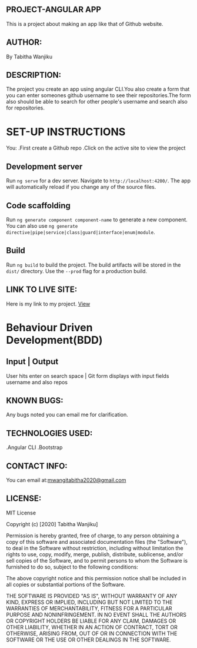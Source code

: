 ## PROJECT-ANGULAR APP
 This is a project about making an app like that of Github website.
## AUTHOR:
By Tabitha Wanjiku
## DESCRIPTION:
The project you create an app using angular CLI.You also create a form that you can enter someones github username to see their repositories.The form also should be able to search for other people's username and search also for repositories.
# SET-UP INSTRUCTIONS
You:
.First create a Github repo
.Click on the active site to view the project


## Development server

Run `ng serve` for a dev server. Navigate to `http://localhost:4200/`. The app will automatically reload if you change any of the source files.

## Code scaffolding

Run `ng generate component component-name` to generate a new component. You can also use `ng generate directive|pipe|service|class|guard|interface|enum|module`.

## Build

Run `ng build` to build the project. The build artifacts will be stored in the `dist/` directory. Use the `--prod` flag for a production build.

## LINK TO LIVE SITE:
Here is my link to my project.
<a href="https://tw8130.github.io/GIT-HUB/">View</a>

# Behaviour Driven Development(BDD)
Input                      |                      Output
--------------------------------------------------------------------------------------	               

User hits enter on search space       |	Git form displays with input fields username and also repos

## KNOWN BUGS:
Any bugs noted you can email me for clarification.
## TECHNOLOGIES USED:
.Angular CLI
.Bootstrap
## CONTACT INFO:
You can email at:mwangitabitha2020@gmail.com
## LICENSE:
MIT License

Copyright (c) [2020] Tabitha Wanjiku]

Permission is hereby granted, free of charge, to any person obtaining a copy of this software and associated documentation files (the "Software"), to deal in the Software without restriction, including without limitation the rights to use, copy, modify, merge, publish, distribute, sublicense, and/or sell copies of the Software, and to permit persons to whom the Software is furnished to do so, subject to the following conditions:

The above copyright notice and this permission notice shall be included in all copies or substantial portions of the Software.

THE SOFTWARE IS PROVIDED "AS IS", WITHOUT WARRANTY OF ANY KIND, EXPRESS OR IMPLIED, INCLUDING BUT NOT LIMITED TO THE WARRANTIES OF MERCHANTABILITY, FITNESS FOR A PARTICULAR PURPOSE AND NONINFRINGEMENT. IN NO EVENT SHALL THE AUTHORS OR COPYRIGHT HOLDERS BE LIABLE FOR ANY CLAIM, DAMAGES OR OTHER LIABILITY, WHETHER IN AN ACTION OF CONTRACT, TORT OR OTHERWISE, ARISING FROM, OUT OF OR IN CONNECTION WITH THE SOFTWARE OR THE USE OR OTHER DEALINGS IN THE SOFTWARE.

